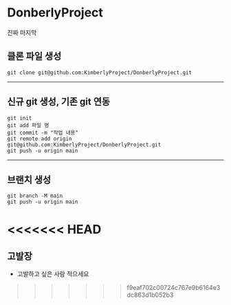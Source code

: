 # DonberlyProject
진짜 마지막

## 클론 파일 생성
```
git clone git@github.com:KimberlyProject/DonberlyProject.git
```

---
## 신규 git 생성, 기존 git 연동
```
git init
git add 파일 명
git commit -m "작업 내용"
git remote add origin git@github.com:KimberlyProject/DonberlyProject.git
git push -u origin main
```

------
## 브랜치 생성
```
git branch -M main
git push -u origin main
```

<<<<<<< HEAD
=======
## 고발장
- 고발하고 싶은 사람 적으세요
>>>>>>> f9eaf702c00724c767e9b6164e3dc863d1b052b3
